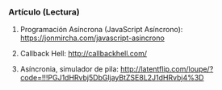 ### Artículo (Lectura) ###
1. Programación Asíncrona (JavaScript Asíncrono): https://jonmircha.com/javascript-asincrono


2. Callback Hell: http://callbackhell.com/


3. Asíncronia, simulador de pila: http://latentflip.com/loupe/?code=!!!PGJ1dHRvbj5DbGljayBtZSE8L2J1dHRvbj4%3D